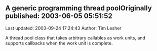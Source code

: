 ## A generic programming thread poolOriginally published: 2003-06-05 05:51:52 
Last updated: 2003-09-24 17:24:43 
Author: Tim Lesher 
 
A thread pool class that takes arbitrary callables as work units, and supports callbacks when the work unit is complete.